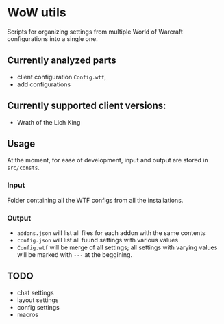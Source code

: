 # WoW utils

Scripts for organizing settings from multiple World of Warcraft configurations into a single one.

## Currently analyzed parts
- client configuration `Config.wtf`,
- add configurations

## Currently supported client versions:
- Wrath of the Lich King

## Usage
At the moment, for ease of development, input and output are stored in `src/consts`.

### Input
Folder containing all the WTF configs from all the installations.

### Output
- `addons.json` will list all files for each addon with the same contents
- `config.json` will list all fuund settings with various values
- `Config.wtf` will be merge of all settings; all settings with varying values will be marked with `---` at the beggining.

## TODO
- chat settings
- layout settings
- config settings
- macros
